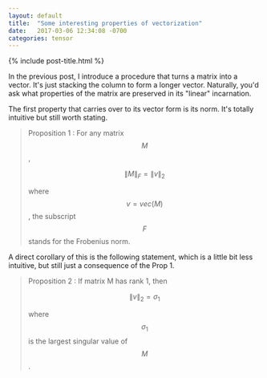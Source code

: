 ```yaml
---
layout: default
title:  "Some interesting properties of vectorization"
date:   2017-03-06 12:34:08 -0700
categories: tensor
---
```


{% include post-title.html %}

In the previous post, I introduce a procedure that turns a matrix into a vector. It's just stacking the column to form a longer vector. Naturally, you'd ask what properties of the matrix are preserved in its "linear" incarnation. 

The first property that carries over to its vector form is its norm. It's totally intuitive but still worth stating.


> Proposition 1 : For any matrix $$M$$,
>
> $$
> \|M\|_{F} = \|v\|_2
> $$ 
>
> where $$v = vec(M)$$, the subscript $$F$$ stands for the Frobenius norm.


A direct corollary of this is the following statement, which is a little bit less intuitive, but still just a consequence of the Prop 1.

> Proposition 2 : If matrix M has rank 1, then
>
> $$
>  \|v\|_2 = \sigma_1
> $$
>
> where $$\sigma_1$$ is the largest singular value of $$M$$.



